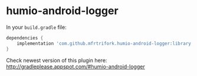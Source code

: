 # humio-android-logger

In your ``build.gradle`` file:

```groovy
dependencies {
    implementation 'com.github.mfrtrifork.humio-android-logger:library:NEWEST_VERSION'
}
```

Check newest version of this plugin here: http://gradleplease.appspot.com/#humio-android-logger
